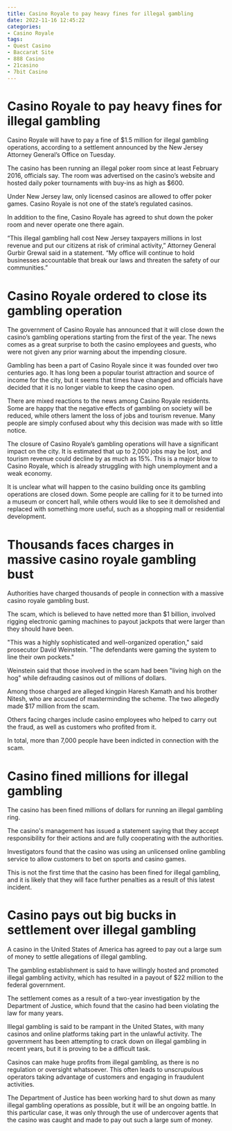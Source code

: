 ```yaml
---
title: Casino Royale to pay heavy fines for illegal gambling
date: 2022-11-16 12:45:22
categories:
- Casino Royale
tags:
- Quest Casino
- Baccarat Site
- 888 Casino
- 21casino
- 7bit Casino
---
```



#  Casino Royale to pay heavy fines for illegal gambling

Casino Royale will have to pay a fine of $1.5 million for illegal gambling operations, according to a settlement announced by the New Jersey Attorney General’s Office on Tuesday.

The casino has been running an illegal poker room since at least February 2016, officials say. The room was advertised on the casino’s website and hosted daily poker tournaments with buy-ins as high as $600.

Under New Jersey law, only licensed casinos are allowed to offer poker games. Casino Royale is not one of the state’s regulated casinos.

In addition to the fine, Casino Royale has agreed to shut down the poker room and never operate one there again.

“This illegal gambling hall cost New Jersey taxpayers millions in lost revenue and put our citizens at risk of criminal activity,” Attorney General Gurbir Grewal said in a statement. “My office will continue to hold businesses accountable that break our laws and threaten the safety of our communities.”

#  Casino Royale ordered to close its gambling operation

The government of Casino Royale has announced that it will close down the casino’s gambling operations starting from the first of the year. The news comes as a great surprise to both the casino employees and guests, who were not given any prior warning about the impending closure.

Gambling has been a part of Casino Royale since it was founded over two centuries ago. It has long been a popular tourist attraction and source of income for the city, but it seems that times have changed and officials have decided that it is no longer viable to keep the casino open.

There are mixed reactions to the news among Casino Royale residents. Some are happy that the negative effects of gambling on society will be reduced, while others lament the loss of jobs and tourism revenue. Many people are simply confused about why this decision was made with so little notice.

The closure of Casino Royale’s gambling operations will have a significant impact on the city. It is estimated that up to 2,000 jobs may be lost, and tourism revenue could decline by as much as 15%. This is a major blow to Casino Royale, which is already struggling with high unemployment and a weak economy.

It is unclear what will happen to the casino building once its gambling operations are closed down. Some people are calling for it to be turned into a museum or concert hall, while others would like to see it demolished and replaced with something more useful, such as a shopping mall or residential development.

#  Thousands faces charges in massive casino royale gambling bust

Authorities have charged thousands of people in connection with a massive casino royale gambling bust.

The scam, which is believed to have netted more than $1 billion, involved rigging electronic gaming machines to payout jackpots that were larger than they should have been.

"This was a highly sophisticated and well-organized operation," said prosecutor David Weinstein. "The defendants were gaming the system to line their own pockets."

Weinstein said that those involved in the scam had been "living high on the hog" while defrauding casinos out of millions of dollars.

Among those charged are alleged kingpin Haresh Kamath and his brother Nitesh, who are accused of masterminding the scheme. The two allegedly made $17 million from the scam.

Others facing charges include casino employees who helped to carry out the fraud, as well as customers who profited from it.

In total, more than 7,000 people have been indicted in connection with the scam.

#  Casino fined millions for illegal gambling

The casino has been fined millions of dollars for running an illegal gambling ring.

The casino's management has issued a statement saying that they accept responsibility for their actions and are fully cooperating with the authorities.

Investigators found that the casino was using an unlicensed online gambling service to allow customers to bet on sports and casino games.

This is not the first time that the casino has been fined for illegal gambling, and it is likely that they will face further penalties as a result of this latest incident.

#  Casino pays out big bucks in settlement over illegal gambling

A casino in the United States of America has agreed to pay out a large sum of money to settle allegations of illegal gambling.

The gambling establishment is said to have willingly hosted and promoted illegal gambling activity, which has resulted in a payout of $22 million to the federal government.

The settlement comes as a result of a two-year investigation by the Department of Justice, which found that the casino had been violating the law for many years.

Illegal gambling is said to be rampant in the United States, with many casinos and online platforms taking part in the unlawful activity. The government has been attempting to crack down on illegal gambling in recent years, but it is proving to be a difficult task.

Casinos can make huge profits from illegal gambling, as there is no regulation or oversight whatsoever. This often leads to unscrupulous operators taking advantage of customers and engaging in fraudulent activities.

The Department of Justice has been working hard to shut down as many illegal gambling operations as possible, but it will be an ongoing battle. In this particular case, it was only through the use of undercover agents that the casino was caught and made to pay out such a large sum of money.
